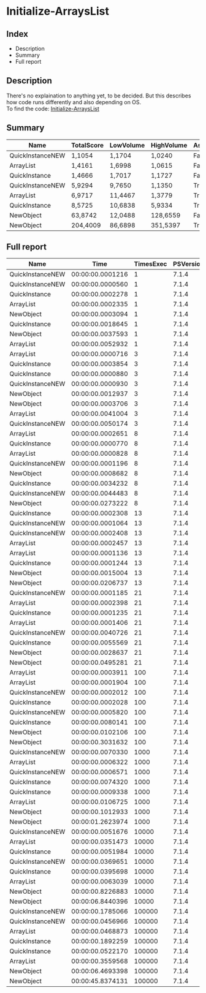 # Initialize-ArraysList
## Index
- Description
- Summary
- Full report
## Description
There's no explaination to anything yet, to be decided. But this describes how code runs differently and also depending on OS.<br/>
To find the code: [Initialize-ArraysList](/PerformanceTests/Initialize-ArraysList.ps1 )
## Summary
|Name|TotalScore|LowVolume|HighVolume|Assert|OS|
|---|---|---|---|---|---|
|QuickInstanceNEW|1,1054|1,1704|1,0240|False|Win|
|ArrayList|1,4161|1,6998|1,0615|False|Win|
|QuickInstance|1,4666|1,7017|1,1727|False|Win|
|QuickInstanceNEW|5,9294|9,7650|1,1350|True|Mac|
|ArrayList|6,9717|11,4467|1,3779|True|Mac|
|QuickInstance|8,5725|10,6838|5,9334|True|Mac|
|NewObject|63,8742|12,0488|128,6559|False|Win|
|NewObject|204,4009|86,6898|351,5397|True|Mac|
## Full report
|Name|Time|TimesExec|PSVersion|CLR|WorkSet|Total|Assert|Max|Min|Samples|Score|OS|
|---|---|---|---|---|---|---|---|---|---|---|---|---|
|QuickInstanceNEW|00:00:00.0001216|1|7.1.4|CoreCLR|4096|00:00:00.0012163|True|00:00:00.0007082|00:00:00.0000440|10|1|Mac|
|QuickInstanceNEW|00:00:00.0000560|1|7.1.4|CoreCLR|0|00:00:00.0005600|False|00:00:00.0004093|00:00:00.0000128|10|1|Win|
|QuickInstance|00:00:00.0002278|1|7.1.4|CoreCLR|8192|00:00:00.0022784|False|00:00:00.0020275|00:00:00.0000157|10|4,067857142857143|Win|
|ArrayList|00:00:00.0002335|1|7.1.4|CoreCLR|311296|00:00:00.0023352|False|00:00:00.0021893|00:00:00.0000111|10|4,169642857142857|Win|
|NewObject|00:00:00.0003094|1|7.1.4|CoreCLR|24576|00:00:00.0030938|False|00:00:00.0020416|00:00:00.0000977|10|5,525|Win|
|QuickInstance|00:00:00.0018645|1|7.1.4|CoreCLR|4096|00:00:00.0186451|True|00:00:00.0179237|00:00:00.0000660|10|15,333059210526315|Mac|
|NewObject|00:00:00.0037593|1|7.1.4|CoreCLR|61440|00:00:00.0375931|True|00:00:00.0304659|00:00:00.0003612|10|30,91529605263158|Mac|
|ArrayList|00:00:00.0052932|1|7.1.4|CoreCLR|446464|00:00:00.0529320|True|00:00:00.0523036|00:00:00.0000597|10|43,5296052631579|Mac|
|ArrayList|00:00:00.0000716|3|7.1.4|CoreCLR|4096|00:00:00.0007161|False|00:00:00.0003633|00:00:00.0000172|10|1|Win|
|QuickInstance|00:00:00.0003854|3|7.1.4|CoreCLR|36864|00:00:00.0038538|True|00:00:00.0025415|00:00:00.0000926|10|1|Mac|
|QuickInstance|00:00:00.0000880|3|7.1.4|CoreCLR|4096|00:00:00.0008797|False|00:00:00.0005941|00:00:00.0000243|10|1,229050279329609|Win|
|QuickInstanceNEW|00:00:00.0000930|3|7.1.4|CoreCLR|0|00:00:00.0009303|False|00:00:00.0005154|00:00:00.0000271|10|1,2988826815642458|Win|
|NewObject|00:00:00.0012937|3|7.1.4|CoreCLR|131072|00:00:00.0129373|True|00:00:00.0027318|00:00:00.0008599|10|3,356772184743124|Mac|
|NewObject|00:00:00.0003706|3|7.1.4|CoreCLR|0|00:00:00.0037062|False|00:00:00.0006977|00:00:00.0002291|10|5,175977653631285|Win|
|ArrayList|00:00:00.0041004|3|7.1.4|CoreCLR|12288|00:00:00.0410044|True|00:00:00.0388720|00:00:00.0000745|10|10,639335755059678|Mac|
|QuickInstanceNEW|00:00:00.0050174|3|7.1.4|CoreCLR|24576|00:00:00.0501745|True|00:00:00.0490671|00:00:00.0000796|10|13,01868188894655|Mac|
|ArrayList|00:00:00.0002651|8|7.1.4|CoreCLR|20480|00:00:00.0026511|True|00:00:00.0011331|00:00:00.0000963|10|1|Mac|
|QuickInstance|00:00:00.0000770|8|7.1.4|CoreCLR|0|00:00:00.0007695|False|00:00:00.0004664|00:00:00.0000304|10|1|Win|
|ArrayList|00:00:00.0000828|8|7.1.4|CoreCLR|0|00:00:00.0008282|False|00:00:00.0004968|00:00:00.0000312|10|1,0753246753246752|Win|
|QuickInstanceNEW|00:00:00.0001196|8|7.1.4|CoreCLR|4096|00:00:00.0011956|False|00:00:00.0007450|00:00:00.0000414|10|1,5532467532467533|Win|
|NewObject|00:00:00.0008682|8|7.1.4|CoreCLR|4096|00:00:00.0086818|False|00:00:00.0015928|00:00:00.0006840|10|11,275324675324676|Win|
|QuickInstance|00:00:00.0034232|8|7.1.4|CoreCLR|24576|00:00:00.0342320|True|00:00:00.0303141|00:00:00.0001199|10|12,91286307053942|Mac|
|QuickInstanceNEW|00:00:00.0044483|8|7.1.4|CoreCLR|20480|00:00:00.0444828|True|00:00:00.0433629|00:00:00.0001053|10|16,779705771407016|Mac|
|NewObject|00:00:00.0273222|8|7.1.4|CoreCLR|110592|00:00:00.2732219|True|00:00:00.0700469|00:00:00.0020709|10|103,06374952847982|Mac|
|QuickInstance|00:00:00.0002308|13|7.1.4|CoreCLR|0|00:00:00.0023080|True|00:00:00.0010955|00:00:00.0001002|10|1|Mac|
|QuickInstanceNEW|00:00:00.0001064|13|7.1.4|CoreCLR|0|00:00:00.0010641|False|00:00:00.0006408|00:00:00.0000385|10|1|Win|
|QuickInstanceNEW|00:00:00.0002408|13|7.1.4|CoreCLR|12288|00:00:00.0024082|True|00:00:00.0011686|00:00:00.0001093|10|1,0433275563258233|Mac|
|ArrayList|00:00:00.0002457|13|7.1.4|CoreCLR|0|00:00:00.0024571|True|00:00:00.0012192|00:00:00.0001211|10|1,0645580589254766|Mac|
|ArrayList|00:00:00.0001136|13|7.1.4|CoreCLR|0|00:00:00.0011361|False|00:00:00.0006464|00:00:00.0000463|10|1,0676691729323309|Win|
|QuickInstance|00:00:00.0001244|13|7.1.4|CoreCLR|0|00:00:00.0012439|False|00:00:00.0007372|00:00:00.0000514|10|1,169172932330827|Win|
|NewObject|00:00:00.0015004|13|7.1.4|CoreCLR|4096|00:00:00.0150037|False|00:00:00.0023073|00:00:00.0013322|10|14,101503759398497|Win|
|NewObject|00:00:00.0206737|13|7.1.4|CoreCLR|90112|00:00:00.2067368|True|00:00:00.0653694|00:00:00.0027523|10|89,57409012131716|Mac|
|QuickInstanceNEW|00:00:00.0001185|21|7.1.4|CoreCLR|28672|00:00:00.0011854|False|00:00:00.0007826|00:00:00.0000395|10|1|Win|
|ArrayList|00:00:00.0002398|21|7.1.4|CoreCLR|28672|00:00:00.0023982|True|00:00:00.0009464|00:00:00.0001209|10|1|Mac|
|QuickInstance|00:00:00.0001235|21|7.1.4|CoreCLR|147456|00:00:00.0012350|False|00:00:00.0006954|00:00:00.0000490|10|1,0421940928270041|Win|
|ArrayList|00:00:00.0001406|21|7.1.4|CoreCLR|4096|00:00:00.0014056|False|00:00:00.0008131|00:00:00.0000497|10|1,1864978902953587|Win|
|QuickInstanceNEW|00:00:00.0040726|21|7.1.4|CoreCLR|32768|00:00:00.0407258|True|00:00:00.0386438|00:00:00.0001100|10|16,983319432860718|Mac|
|QuickInstance|00:00:00.0055569|21|7.1.4|CoreCLR|28672|00:00:00.0555688|True|00:00:00.0535066|00:00:00.0000784|10|23,173060884070058|Mac|
|NewObject|00:00:00.0028637|21|7.1.4|CoreCLR|344064|00:00:00.0286369|False|00:00:00.0041605|00:00:00.0022133|10|24,166244725738398|Win|
|NewObject|00:00:00.0495281|21|7.1.4|CoreCLR|344064|00:00:00.4952808|True|00:00:00.1099199|00:00:00.0061350|10|206,53919933277732|Mac|
|ArrayList|00:00:00.0003911|100|7.1.4|CoreCLR|69632|00:00:00.0039108|True|00:00:00.0012347|00:00:00.0001929|10|1|Mac|
|ArrayList|00:00:00.0001904|100|7.1.4|CoreCLR|4096|00:00:00.0019035|False|00:00:00.0007334|00:00:00.0000693|10|1|Win|
|QuickInstanceNEW|00:00:00.0002012|100|7.1.4|CoreCLR|4096|00:00:00.0020125|False|00:00:00.0008163|00:00:00.0000442|10|1,0567226890756303|Win|
|QuickInstance|00:00:00.0002028|100|7.1.4|CoreCLR|0|00:00:00.0020284|False|00:00:00.0007430|00:00:00.0000882|10|1,065126050420168|Win|
|QuickInstanceNEW|00:00:00.0005820|100|7.1.4|CoreCLR|12288|00:00:00.0058203|True|00:00:00.0027685|00:00:00.0001646|10|1,488110457683457|Mac|
|QuickInstance|00:00:00.0080141|100|7.1.4|CoreCLR|69632|00:00:00.0801407|True|00:00:00.0768979|00:00:00.0002163|10|20,49117872666837|Mac|
|NewObject|00:00:00.0102106|100|7.1.4|CoreCLR|1601536|00:00:00.1021060|False|00:00:00.0180613|00:00:00.0081157|10|53,627100840336134|Win|
|NewObject|00:00:00.3031632|100|7.1.4|CoreCLR|-2473984|00:00:03.0316315|True|00:00:00.7685438|00:00:00.1596662|10|775,1552032728202|Mac|
|QuickInstanceNEW|00:00:00.0070330|1000|7.1.4|CoreCLR|0|00:00:00.0703295|True|00:00:00.0593907|00:00:00.0011678|10|1|Mac|
|ArrayList|00:00:00.0006322|1000|7.1.4|CoreCLR|589824|00:00:00.0063216|False|00:00:00.0015502|00:00:00.0004788|10|1|Win|
|QuickInstanceNEW|00:00:00.0006571|1000|7.1.4|CoreCLR|4096|00:00:00.0065712|False|00:00:00.0017161|00:00:00.0004916|10|1,0393862701676684|Win|
|QuickInstance|00:00:00.0074320|1000|7.1.4|CoreCLR|16384|00:00:00.0743197|True|00:00:00.0236337|00:00:00.0013826|10|1,0567325465661879|Mac|
|QuickInstance|00:00:00.0009338|1000|7.1.4|CoreCLR|8192|00:00:00.0093385|False|00:00:00.0020566|00:00:00.0006533|10|1,4770642201834863|Win|
|ArrayList|00:00:00.0106725|1000|7.1.4|CoreCLR|65536|00:00:00.1067254|True|00:00:00.0489826|00:00:00.0011932|10|1,5174889805204037|Mac|
|NewObject|00:00:00.1012933|1000|7.1.4|CoreCLR|249856|00:00:01.0129326|False|00:00:00.1178352|00:00:00.0897345|10|160,22350521986712|Win|
|NewObject|00:00:01.2623974|1000|7.1.4|CoreCLR|57344|00:00:12.6239740|True|00:00:02.1348875|00:00:00.5893904|10|179,49628892364566|Mac|
|QuickInstanceNEW|00:00:00.0051676|10000|7.1.4|CoreCLR|-36864|00:00:00.0516756|False|00:00:00.0062245|00:00:00.0031779|10|1|Win|
|ArrayList|00:00:00.0351473|10000|7.1.4|CoreCLR|630784|00:00:00.3514731|True|00:00:00.0462823|00:00:00.0232287|10|1|Mac|
|QuickInstance|00:00:00.0051984|10000|7.1.4|CoreCLR|-561152|00:00:00.0519845|False|00:00:00.0074490|00:00:00.0034617|10|1,0059602136388266|Win|
|QuickInstanceNEW|00:00:00.0369651|10000|7.1.4|CoreCLR|-61440|00:00:00.3696506|True|00:00:00.0503382|00:00:00.0277370|10|1,0517194777408223|Mac|
|QuickInstance|00:00:00.0395698|10000|7.1.4|CoreCLR|0|00:00:00.3956979|True|00:00:00.0500903|00:00:00.0256113|10|1,1258275884634097|Mac|
|ArrayList|00:00:00.0063039|10000|7.1.4|CoreCLR|-94208|00:00:00.0630391|False|00:00:00.0077845|00:00:00.0053027|10|1,219889310318136|Win|
|NewObject|00:00:00.8226883|10000|7.1.4|CoreCLR|2215936|00:00:08.2268829|False|00:00:00.9727100|00:00:00.7695089|10|159,20123461568232|Win|
|NewObject|00:00:06.8440396|10000|7.1.4|CoreCLR|4509696|00:01:08.4403964|True|00:00:09.0069956|00:00:06.1148827|10|194,7244767023356|Mac|
|QuickInstanceNEW|00:00:00.1785066|100000|7.1.4|CoreCLR|491520|00:00:01.7850665|True|00:00:00.2115148|00:00:00.1613657|10|1|Mac|
|QuickInstanceNEW|00:00:00.0456966|100000|7.1.4|CoreCLR|1343488|00:00:00.4569655|False|00:00:00.0537764|00:00:00.0343049|10|1|Win|
|ArrayList|00:00:00.0468873|100000|7.1.4|CoreCLR|13152256|00:00:00.4688727|False|00:00:00.0533581|00:00:00.0390893|10|1,026056643163824|Win|
|QuickInstance|00:00:00.1892259|100000|7.1.4|CoreCLR|503808|00:00:01.8922593|True|00:00:00.2021726|00:00:00.1810446|10|1,0600498805086198|Mac|
|QuickInstance|00:00:00.0522170|100000|7.1.4|CoreCLR|790528|00:00:00.5221705|False|00:00:00.0607695|00:00:00.0404389|10|1,1426889527886102|Win|
|ArrayList|00:00:00.3559568|100000|7.1.4|CoreCLR|9072640|00:00:03.5595677|True|00:00:00.4271419|00:00:00.3159372|10|1,9940820115334672|Mac|
|NewObject|00:00:06.4693398|100000|7.1.4|CoreCLR|-7450624|00:01:04.6933975|False|00:00:07.4484086|00:00:05.7621821|10|141,57157862948227|Win|
|NewObject|00:00:45.8374131|100000|7.1.4|CoreCLR|-18403328|00:07:38.3741309|True|00:00:50.8543606|00:00:36.6223194|10|256,78273576439193|Mac|
